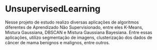 # UnsupervisedLearning
Nesse projeto de estudo realizo diversas aplicações de algoritmos diferentes de Aprendizado Não Supervisionado, entre eles K-Means, Mistura Gaussiana, DBSCAN e Mistura Gaussiana Bayesiana. Entre essas aplicações, utilizo segmentação de imagens, clusterização dos dados de câncer de mama benignos e malignos, entre outros.
